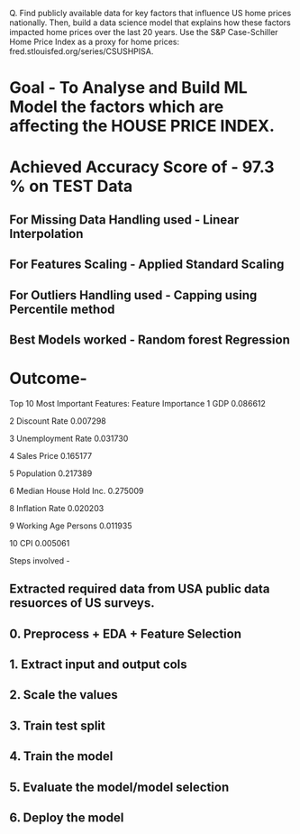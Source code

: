 Q. Find publicly available data for key factors that influence US home prices nationally. Then, build a data science model that explains how these factors impacted home prices over the last 20 years. Use the S&P Case-Schiller Home Price Index as a proxy for home prices: fred.stlouisfed.org/series/CSUSHPISA. 
# Goal - To Analyse and Build ML Model the factors which are affecting the HOUSE PRICE INDEX.
# Achieved Accuracy Score of - 97.3 % on TEST Data
## For Missing Data Handling used - Linear Interpolation
## For Features Scaling - Applied Standard Scaling
## For Outliers Handling used - Capping using Percentile method
## Best Models worked - Random forest Regression 

# Outcome-
Top 10 Most Important Features:
Feature Importance
1 GDP 0.086612

2 Discount Rate 0.007298

3 Unemployment Rate 0.031730

4 Sales Price 0.165177

5 Population 0.217389

6 Median House Hold Inc. 0.275009

8 Inflation Rate 0.020203

9 Working Age Persons 0.011935

10 CPI 0.005061


Steps involved -
## Extracted required data from USA public data resuorces of US surveys.
## 0. Preprocess + EDA + Feature Selection
## 1. Extract input and output cols
## 2. Scale the values
## 3. Train test split
## 4. Train the model
## 5. Evaluate the model/model selection
## 6. Deploy the model



